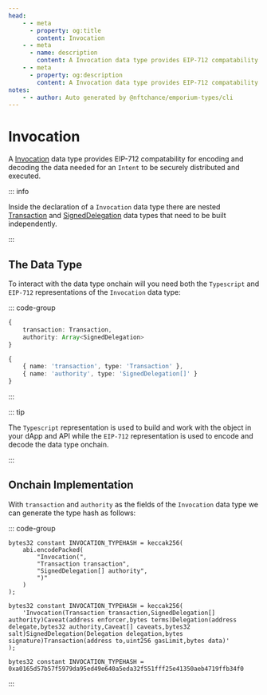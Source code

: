 ```yaml
---
head:
    - - meta
      - property: og:title
        content: Invocation
    - - meta
      - name: description
        content: A Invocation data type provides EIP-712 compatability for encoding and decoding.
    - - meta
      - property: og:description
        content: A Invocation data type provides EIP-712 compatability for encoding and decoding. 
notes:
    - - author: Auto generated by @nftchance/emporium-types/cli
---
```


# Invocation

A [Invocation](/generated/base-types/Invocation) data type provides EIP-712 compatability for encoding and decoding the data needed for an `Intent` to be securely distributed and executed. 

::: info
                
Inside the declaration of a `Invocation` data type there are nested [Transaction](/generated/base-types/Transaction) and [SignedDelegation](/generated/base-types/SignedDelegation) data types that need to be built independently.
                    
:::

## The Data Type

To interact with the data type onchain will you need both the `Typescript` and `EIP-712` representations of the `Invocation` data type: 

::: code-group

``` typescript [Typescript/Javascript]
{
    transaction: Transaction,
	authority: Array<SignedDelegation> 
}
```

```typescript [EIP-712]
{
    { name: 'transaction', type: 'Transaction' },
	{ name: 'authority', type: 'SignedDelegation[]' } 
}
```

:::

::: tip

The `Typescript` representation is used to build and work with the object in your dApp and API while the `EIP-712` representation is used to encode and decode the data type onchain.

:::

## Onchain Implementation

With `transaction` and `authority` as the fields of the `Invocation` data type we can generate the type hash as follows:

::: code-group

```solidity [Verbose.sol]
bytes32 constant INVOCATION_TYPEHASH = keccak256(
    abi.encodePacked(
        "Invocation(",
		"Transaction transaction",
		"SignedDelegation[] authority",
        ")"
    )
);
```

```solidity [Inline.sol]
bytes32 constant INVOCATION_TYPEHASH = keccak256(
    'Invocation(Transaction transaction,SignedDelegation[] authority)Caveat(address enforcer,bytes terms)Delegation(address delegate,bytes32 authority,Caveat[] caveats,bytes32 salt)SignedDelegation(Delegation delegation,bytes signature)Transaction(address to,uint256 gasLimit,bytes data)'
);
```

```solidity [Hash.sol]
bytes32 constant INVOCATION_TYPEHASH = 0xa0165d57b57f5979da95ed49e640a5eda32f551fff25e41350aeb4719ffb34f0
```

:::